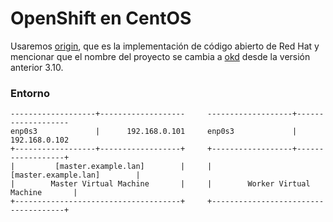 # OpenShift en CentOS
Usaremos [origin](https://github.com/openshift/origin), que es la implementación de código abierto de Red Hat y mencionar que el nombre del proyecto se cambia a [okd](https://github.com/okd-project/okd) desde la versión anterior 3.10.

### Entorno

```
-------------------+-------------------     -------------------+-------------------
enp0s3             |      192.168.0.101     enp0s3             |      192.168.0.102
+------------------+------------------+     +------------------+------------------+
|         [master.example.lan]        |     |         [master.example.lan]        |
|        Master Virtual Machine       |     |        Worker Virtual Machine       |
+-------------------------------------+     +-------------------------------------+
```

